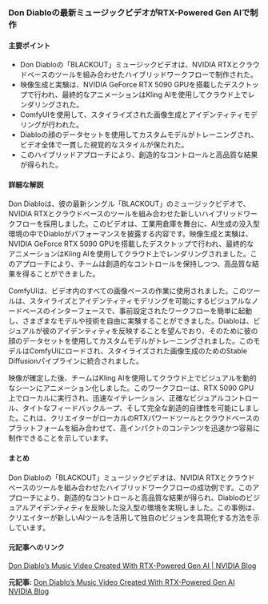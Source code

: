 ### Don Diabloの最新ミュージックビデオがRTX-Powered Gen AIで制作

#### 主要ポイント
- Don Diabloの「BLACKOUT」ミュージックビデオは、NVIDIA RTXとクラウドベースのツールを組み合わせたハイブリッドワークフローで制作された。
- 映像生成と実験は、NVIDIA GeForce RTX 5090 GPUを搭載したデスクトップで行われ、最終的なアニメーションはKling AIを使用してクラウド上でレンダリングされた。
- ComfyUIを使用して、スタイライズされた画像生成とアイデンティティモデリングが行われた。
- Diabloの顔のデータセットを使用してカスタムモデルがトレーニングされ、ビデオ全体で一貫した視覚的なスタイルが保たれた。
- このハイブリッドアプローチにより、創造的なコントロールと高品質な結果が得られた。

#### 詳細な解説

Don Diabloは、彼の最新シングル「BLACKOUT」のミュージックビデオで、NVIDIA RTXとクラウドベースのツールを組み合わせた新しいハイブリッドワークフローを採用しました。このビデオは、工業用倉庫を舞台に、AI生成の没入型環境の中でDiabloがパフォーマンスを披露する内容です。映像生成と実験は、NVIDIA GeForce RTX 5090 GPUを搭載したデスクトップで行われ、最終的なアニメーションはKling AIを使用してクラウド上でレンダリングされました。このアプローチにより、チームは創造的なコントロールを保持しつつ、高品質な結果を得ることができました。

ComfyUIは、ビデオ内のすべての画像ベースの作業に使用されました。このツールは、スタイライズとアイデンティティモデリングを可能にするビジュアルなノードベースのインターフェースで、事前設定されたワークフローを簡単に起動し、さまざまなモデルや技術を自由に実験することができました。Diabloは、ビジュアルが彼のアイデンティティを反映することを望んでおり、そのために彼の顔のデータセットを使用してカスタムモデルがトレーニングされました。このモデルはComfyUIにロードされ、スタイライズされた画像生成のためのStable Diffusionパイプラインに統合されました。

映像が確定した後、チームはKling AIを使用してクラウド上でビジュアルを動的なシーンにアニメーション化しました。このワークフローは、RTX 5090 GPU上でローカルに実行され、迅速なイテレーション、正確なビジュアルコントロール、タイトなフィードバックループ、そして完全な創造的自律性を可能にしました。これは、クリエイターがローカルのRTXパワードツールとクラウドベースのプラットフォームを組み合わせて、高インパクトのコンテンツを迅速かつ容易に制作できることを示しています。

#### まとめ

Don Diabloの「BLACKOUT」ミュージックビデオは、NVIDIA RTXとクラウドベースのツールを組み合わせたハイブリッドワークフローの成功例です。このアプローチにより、創造的なコントロールと高品質な結果が得られ、Diabloのビジュアルアイデンティティを反映した没入型の環境を実現しました。この事例は、クリエイターが新しいAIツールを活用して独自のビジョンを具現化する方法を示しています。

#### 元記事へのリンク
[Don Diablo’s Music Video Created With RTX-Powered Gen AI | NVIDIA Blog](https://blogs.nvidia.com/blog/2025/05/14/don-diablo-music-video-rtx-gen-ai/)

**元記事:** [Don Diablo’s Music Video Created With RTX-Powered Gen AI NVIDIA Blog](https://blogs.nvidia.com/blog/rtx-ai-garage-don-diablo-gen-ai-music-video/)
